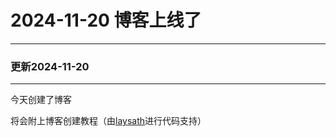 # 2024-11-20 博客上线了 
---
### 更新2024-11-20 
---
今天创建了博客

将会附上博客创建教程（由[laysath](https://laysath.cn/)进行代码支持）
